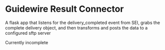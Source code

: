 # Guidewire Result Connector

A flask app that listens for the delivery_completed event from SEI, grabs the complete delivery object, and then transforms and posts the data to a configured sftp server

Currently incomplete
